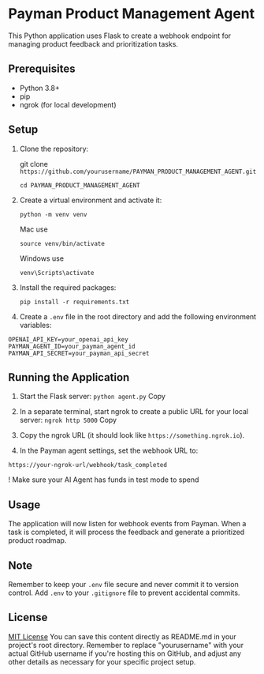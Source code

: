 # Payman Product Management Agent

This Python application uses Flask to create a webhook endpoint for managing product feedback and prioritization tasks.

## Prerequisites

- Python 3.8+
- pip
- ngrok (for local development)

## Setup

1. Clone the repository:

   git clone `https://github.com/yourusername/PAYMAN_PRODUCT_MANAGEMENT_AGENT.git`

   `cd PAYMAN_PRODUCT_MANAGEMENT_AGENT`

2. Create a virtual environment and activate it:

   `python -m venv venv`

   Mac use

   `source venv/bin/activate`

   Windows use

   `venv\Scripts\activate`

3. Install the required packages:

   `pip install -r requirements.txt`

4. Create a `.env` file in the root directory and add the following environment variables:

`OPENAI_API_KEY=your_openai_api_key
PAYMAN_AGENT_ID=your_payman_agent_id
PAYMAN_API_SECRET=your_payman_api_secret`

## Running the Application

1. Start the Flask server:
   `python agent.py`
   Copy
2. In a separate terminal, start ngrok to create a public URL for your local server:
   `ngrok http 5000`
   Copy
3. Copy the ngrok URL (it should look like `https://something.ngrok.io`).

4. In the Payman agent settings, set the webhook URL to:

`https://your-ngrok-url/webhook/task_completed`

! Make sure your AI Agent has funds in test mode to spend

## Usage

The application will now listen for webhook events from Payman. When a task is completed, it will process the feedback and generate a prioritized product roadmap.

## Note

Remember to keep your `.env` file secure and never commit it to version control. Add `.env` to your `.gitignore` file to prevent accidental commits.

## License

[MIT License](https://opensource.org/licenses/MIT)
You can save this content directly as README.md in your project's root directory. Remember to replace "yourusername" with your actual GitHub username if you're hosting this on GitHub, and adjust any other details as necessary for your specific project setup.

```

```
